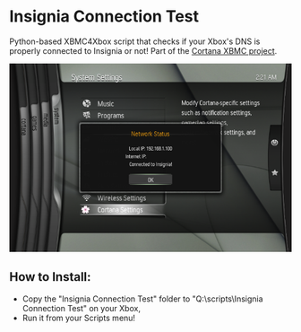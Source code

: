 # Insignia Connection Test
Python-based XBMC4Xbox script that checks if your Xbox's DNS is properly connected to Insignia or not! Part of the [Cortana XBMC project](https://github.com/faithvoid/skin.cortana).

![1](screenshots/1.png)

## How to Install:
- Copy the "Insignia Connection Test" folder to "Q:\scripts\Insignia Connection Test" on your Xbox, 
- Run it from your Scripts menu!
